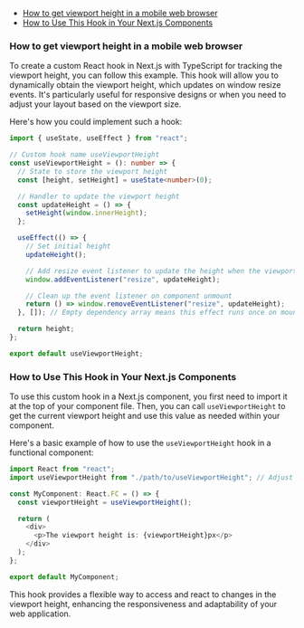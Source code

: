 - [How to get viewport height in a mobile web browser](#how-to-get-viewport-height-in-a-mobile-web-browser)
- [How to Use This Hook in Your Next.js Components](#how-to-use-this-hook-in-your-nextjs-components)

### How to get viewport height in a mobile web browser

To create a custom React hook in Next.js with TypeScript for tracking the viewport height, you can follow this example. This hook will allow you to dynamically obtain the viewport height, which updates on window resize events. It's particularly useful for responsive designs or when you need to adjust your layout based on the viewport size.

Here's how you could implement such a hook:

```typescript
import { useState, useEffect } from "react";

// Custom hook name useViewportHeight
const useViewportHeight = (): number => {
  // State to store the viewport height
  const [height, setHeight] = useState<number>(0);

  // Handler to update the viewport height
  const updateHeight = () => {
    setHeight(window.innerHeight);
  };

  useEffect(() => {
    // Set initial height
    updateHeight();

    // Add resize event listener to update the height when the viewport changes
    window.addEventListener("resize", updateHeight);

    // Clean up the event listener on component unmount
    return () => window.removeEventListener("resize", updateHeight);
  }, []); // Empty dependency array means this effect runs once on mount

  return height;
};

export default useViewportHeight;
```

### How to Use This Hook in Your Next.js Components

To use this custom hook in a Next.js component, you first need to import it at the top of your component file. Then, you can call `useViewportHeight` to get the current viewport height and use this value as needed within your component.

Here's a basic example of how to use the `useViewportHeight` hook in a functional component:

```typescript
import React from "react";
import useViewportHeight from "./path/to/useViewportHeight"; // Adjust the path based on your file structure

const MyComponent: React.FC = () => {
  const viewportHeight = useViewportHeight();

  return (
    <div>
      <p>The viewport height is: {viewportHeight}px</p>
    </div>
  );
};

export default MyComponent;
```

This hook provides a flexible way to access and react to changes in the viewport height, enhancing the responsiveness and adaptability of your web application.
